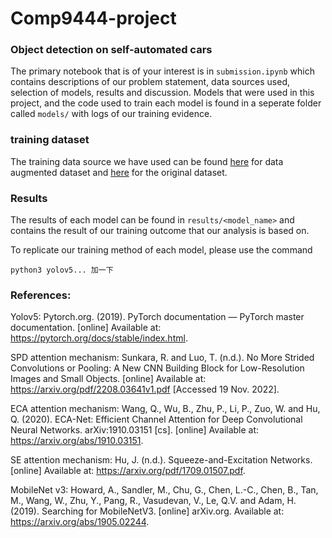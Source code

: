 # Comp9444-project
### Object detection on self-automated cars

The primary notebook that is of your interest is in `submission.ipynb` which contains descriptions of our problem statement, data sources used, selection of models, results and discussion. Models that were used in this project, and the code used to train each model is found in a seperate folder called `models/` with logs of our training evidence.

### training dataset
The training data source we have used can be found [here](https://universe.roboflow.com/pionc/caltech-6f68o) for data augmented dataset and [here](https://universe.roboflow.com/visdronedataset/caltech-ped) for the original dataset.

### Results
The results of each model can be found in `results/<model_name>` and contains the result of our training outcome that our analysis is based on.

To replicate our training method of each model, please use the command 
```
python3 yolov5... 加一下
```

### References: 
Yolov5:
Pytorch.org. (2019). PyTorch documentation — PyTorch master documentation. [online] Available at: https://pytorch.org/docs/stable/index.html.

SPD attention mechanism:
Sunkara, R. and Luo, T. (n.d.). No More Strided Convolutions or Pooling: A New CNN Building Block for Low-Resolution Images and Small Objects. [online] Available at: https://arxiv.org/pdf/2208.03641v1.pdf [Accessed 19 Nov. 2022].

ECA attention mechanism:
Wang, Q., Wu, B., Zhu, P., Li, P., Zuo, W. and Hu, Q. (2020). ECA-Net: Efficient Channel Attention for Deep Convolutional Neural Networks. arXiv:1910.03151 [cs]. [online] Available at: https://arxiv.org/abs/1910.03151.

‌SE attention mechanism:
Hu, J. (n.d.). Squeeze-and-Excitation Networks. [online] Available at: https://arxiv.org/pdf/1709.01507.pdf.

‌MobileNet v3:
‌Howard, A., Sandler, M., Chu, G., Chen, L.-C., Chen, B., Tan, M., Wang, W., Zhu, Y., Pang, R., Vasudevan, V., Le, Q.V. and Adam, H. (2019). Searching for MobileNetV3. [online] arXiv.org. Available at: https://arxiv.org/abs/1905.02244.

‌

